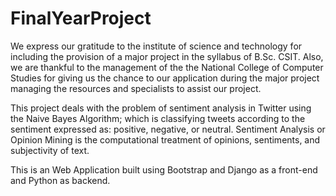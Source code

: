 # FinalYearProject
We express our gratitude to the institute of science and technology for including the provision of a major project in the syllabus of B.Sc. CSIT. 
Also, we are thankful to the management of the the National College of Computer Studies for giving us the chance to our application during the major project 
managing the resources and specialists to assist our project.   

This project deals with the problem of sentiment analysis in Twitter using the Naive Bayes Algorithm; which is classifying tweets according to the sentiment
expressed as: positive, negative, or neutral. Sentiment Analysis or Opinion Mining is the computational treatment of opinions, sentiments, and subjectivity of text. 

This is an Web Application built using Bootstrap and Django as a front-end and Python as backend.
